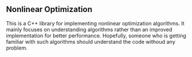 ## Nonlinear Optimization

This is a C++ library for implementing nonlinear optimization algorithms. It mainly focuses on understanding algorithms rather than an improved implementation for better performance. Hopefully, someone who is getting familiar with such algorithms should understand the code withoud any problem.

